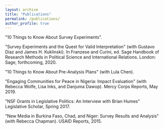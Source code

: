 ```yaml
---
layout: archive
title: "Publications"
permalink: /publications/
author_profile: true
---
```


"10 Things to Know About Survey Experiments".

"Survey Experiments and the Quest for Valid Interpretation" (with Gustavo
Diaz and James H. Kuklinski). In Franzese and Curini, ed. Sage Handbook of
Research Methods in Political Science and International Relations. London:
Sage, forthcoming, 2020.

"10 Things to Know About Pre-Analysis Plans" (with Lula Chen).

"Engaging Communities for Peace in Nigeria: Impact Evaluation" (with
Rebecca Wolfe, Lisa Inks, and Danjuma Dawop). Mercy Corps Reports,
May 2019.

"NSF Grants in Legislative Politics: An Interview with Brian Humes" Legislative
Scholar, Spring 2017.

"New Media in Burkina Faso, Chad, and Niger: Survey Results and Analysis"
(with Rebecca Chapman). USAID Reports, 2015.

<!--
{% if author.googlescholar %}
  You can also find my articles on <u><a href="{{author.googlescholar}}">my Google Scholar profile</a>.</u>
{% endif %}
{% include base_path %}
{% for post in site.publications reversed %}
  {% include archive-single.html %}
{% endfor %}
-->
